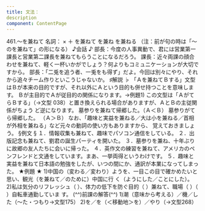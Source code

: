 ```yaml
---
title: 文法：
description
component: ContentPage
---
```



461.～を兼ねて
名詞： × ＋ を兼ねて を兼ね を兼ねる
（注：前が句の時は「～のを兼ねて」の形になる）
♪会話 ♪
部長：今度の人事異動で、君には営業第一課長と営業第二課長を兼ねてもらうことになるだろう。 課長：近々両課の顔合わせを兼ねて、軽く一杯いかがでしょう？何よりもコミュニケーションが大切ですから。 部長：「二兎を追う者、一兎をも得ず」だよ。今回は別々にやり、それから追々チーム作りといこうじゃないか。
♯解説 ♭
「Ａを兼ねてＢする」文型はＢが本来の目的ですが、それ以外にＡという目的も併せ持つことを意味します。
Ｂが主目的でＡが従目的の関係になります。→例題1)
この文型は「ＡがてらＢする」（→文型 038）と置き換えられる場合がありますが、ＡとＢの主従関係がちょう ど逆になります。
墓参りを兼ねて帰郷した。（Ａ＜Ｂ）
墓参りがてら帰郷した。 （Ａ＞Ｂ）
なお、「趣味と実益を兼ねる／大は小を兼ねる／首相が外相を兼ねる」など元々の動詞の使い方もありますから、 覚えておきましょう。
§例文 §
１．情報収集も兼ねて、趣味でパソコン通信をしている。
２．出版記念も兼ねて、劉君の誕生パーティを開いた。
３．墓参りを兼ね、十年ぶりに故郷の友人たちに会いに帰った。
４．英作文の練習を兼ねて、アメリカのペンフレンドと文通をしています。まあ、一挙両得というわけです。
５．趣味と実益を兼ねて日本語の勉強をしたが、いつの間にか、通訳が本業になってしまった。
★例題 ★
1)中国の（変わる／変わり）ようを、一目この目で確かめたいと思い、観光（を兼ねて／のために）中国に行 く（ようにした／ことにした）。
2)私は気分のリフレッシュ（ ）、体力の低下を防ぐ目的（ ）兼ねて、職場（ ）（ ）自転車通勤していま
す。
(^^)前課の解答(^^)
1)潮（意味から考える）／機／した（～た・つもり→文型175）
2)を／を（＜移動地＞を）／やり（→文型268）
